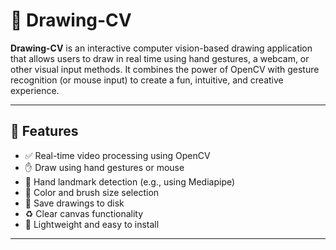 # 🎨 Drawing-CV

**Drawing-CV** is an interactive computer vision-based drawing application that allows users to draw in real time using hand gestures, a webcam, or other visual input methods. It combines the power of OpenCV with gesture recognition (or mouse input) to create a fun, intuitive, and creative experience.

---

## 📸 Features

- ✅ Real-time video processing using OpenCV
- ✋ Draw using hand gestures or mouse
- 🧠 Hand landmark detection (e.g., using Mediapipe)
- 🎨 Color and brush size selection
- 💾 Save drawings to disk
- ♻️ Clear canvas functionality
- 📁 Lightweight and easy to install

---

